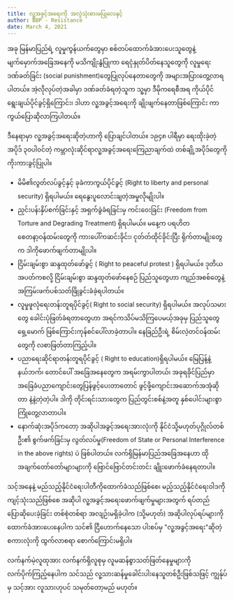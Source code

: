 ```yaml
---
title: လူ့အခွင့်အရေးကို အလွဲသုံးစားမပြုလေနှင့်
author: BBP - Resistance
date: March 4, 2021
---
```


အခု မြန်မာပြည်ရဲ့ လူမှုကွန်ယက်တွေမှာ စစ်တပ်ထောက်ခံအားပေးသူတွေနဲ့ မျက်မှောက်အခြေအနေကို မသိကျိုးနွံပြုကာ ရေငုံနှုတ်ပိတ်နေသူတွေကို လူမှုရေးဒဏ်ခတ်ခြင်း (social punishment)တွေပြုလုပ်နေတာတွေကို အများအပြားတွေ့လာရပါတယ်။ အဲ့လိုလုပ်တဲ့အခါမှာ ဒဏ်ခတ်ခံရတဲ့သူက သူ့မှာ ဒီမိုကရေစီအရ ကိုယ်ပိုင်ရွေးချယ်ပိုင်ခွင့်ရှိကြောင်း၊ ဒါဟာ လူ့အခွင့်အရေးကို ချိုးဖျက်နေတာဖြစ်ကြောင်း ကာကွယ်ပြောဆိုလာကြပါတယ်။

ဒီနေရာမှာ လူ့အခွင့်အရေးဆိုတဲ့ဟာကို ပြောချင်ပါတယ်။ ၁၉၄၈ ပါရီမှာ ရေးထိုးခဲ့တဲ့ အပိုဒ် ၃၀ပါဝင်တဲ့ ကမ္ဘာလုံးဆိုင်ရာလူ့အခွင့်အရေးကြေညာချက်ထဲ တစ်ချို့အပိုဒ်တွေကို ကိုးကားခွင့်ပြုပါ။

- မိမိ၏လွတ်လပ်ခွင့်နှင့် ခုခံကာကွယ်ပိုင်ခွင့် (Right to liberty and personal security) ရှိရပါမယ်။ ရေနွေးပူလောင်းချတဲ့အမှုလိုမျိုးပါ။
- ညှင်းပန်းနှိပ်စက်ခြင်းနှင့် အရှက်ခွဲခံရခြင်းမှ ကင်းဝေးခြင်း (Freedom from Torture and Degrading Treatment) ရှိရပါမယ်။ မနေ့က ပရဟိတစေတနာ့ဝန်ထမ်းတွေကို ကားပေါ်ကဆင်းခိုင်း၊ ငုတ်တ်ထိုင်ခိုင်းပြီး ရိုက်တာမျိုးတွေက ဒါကိုဖောက်ဖျက်တာမျိုးပါ။
- ငြိမ်းချမ်းစွာ ဆန္ဒထုတ်ဖော်ခွင့် ( Right to peaceful protest ) ရှိရပါမယ်။ ဒုတိယအပတ်ကစလို့ ငြိမ်းချမ်းစွာ ဆန္ဒထုတ်ဖော်နေစဉ် ပြည်သူတွေဟာ ကျည်အစစ်တွေနဲ့ အကြမ်းဖက်ပစ်သတ်ဖြိုခွင်းခံခဲ့ရပါတယ်။
- လူမှုဖူလုံရေးတန်းတူရပိုင်ခွင့်( Right to social security) ရှိရပါမယ်။ အလုပ်သမားတွေ ခေါင်းပုံဖြတ်ခံရတာတွေဟာ အရင်ကသိပ်မသိကြပေမယ့်အခုမှ ပြည်သူတွေရှေ့မောက် ဖြစ်ကြောင်းကုန်စင်ပေါ်လာခဲ့တာပါ။ နေခြည်ဦးရဲ့ စိမ်းလဲ့တင်ဝန်ထမ်းတွေကို လစာဖြတ်တာကြည့်ပါ။
- ပညာရေးဆိုင်ရာတန်းတူရပိုင်ခွင့် ( Right to education)ရှိရပါမယ်။ မြေပြန့်နဲ့ နယ်ဘက်၊ တောင်ပေါ် အခြေအနေတွေက အရမ်းကွာပါတယ်၊ အခုရခိုင်ပြည်မှာ အခြေခံပညာကျောင်းတွေပြန်ဖွင့်ပေးတာတောင် ဖွင့်ဖို့ကျောင်းအဆောက်အအုံဆိုတာ နဲ့နဲ့တဲ့တဲ့ပါ။ ဒါကို တိုင်းရင်းသားတွေက ပြည်တွင်းစစ်နဲ့အတူ နှစ်ပေါင်းများစွာ ကြုံတွေ့လာတာပါ။
- နောက်ဆုံးအပိုဒ်ကတော့ အဆိုပါအခွင့်အရေးအားလုံးကို နိုင်ငံသို့မဟုတ်ပုဂ္ဂိုလ်တစ်ဦး၏ စွက်ဖက်ခြင်းမှ လွတ်လပ်မှု(Freedom of State or Personal Interference in the above rights) ပဲ ဖြစ်ပါတယ်။ လက်ရှိမြန်မာပြည်အခြေအနေဟာ ထိုအချက်တော်တော်များများကို ဗြောင်ဗြောင်တင်းတင်း ချိူးဖောက်ခံနေရတာပါ။

သင့်အနေနဲ့ မည်သည့်နိုင်ငံရေးပါတီကိုထောက်ခံသည်ဖြစ်စေ၊ မည့်သည့်နိုင်ငံရေးဝါဒကိုကျင့်သုံးသည်ဖြစ်စေ အဆိုပါ လူ့အခွင့်အရေးဖောက်ဖျက်မှုများအတွက် ရပ်တည်ပြောဆိုပေးခဲ့ခြင်း တစ်စုံတစ်ရာ အလျဉ်းမရှိခဲ့ပါက (သို့မဟုတ်) အဆိုပါလုပ်ရပ်များကို ထောက်ခံအားပေးနေပါက သင်၏ ငြီဟောက်နေသော ပါးစပ်မှ "လူ့အခွင့်အရေး"ဆိုတဲ့ စကားလုံးကို ထွက်လာစရာ စောက်ကြောင်းမရှိပါ။

လက်နက်မဲ့လူထုအား လက်နက်ရှိလူစုမှ လူမဆန်စွာသတ်ဖြတ်နေမှုများကို လက်ပိုက်ကြည့်နေပါက သင်သည် လူ့သားဆန်မှုခေါင်းပါးနေသူတစ်ဦးဖြစ်သဖြင့် ကျွန်ုပ်မှ သင့်အား လူသားဟုပင် သမုတ်တော့မည် မဟုတ်။
